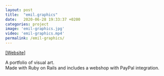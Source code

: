 ```yaml
---
layout: post
title:  "emil.graphics"
date:   2020-06-28 19:33:37 +0200
categories: project
image: 'emil-graphics.jpg'
video: 'emil-graphics.mp4'
permalink: /emil-graphics/
---
```


[[Website]](https://emil.graphics)

A portfolio of visual art.  
Made with Ruby on Rails and includes a webshop with PayPal integration.
